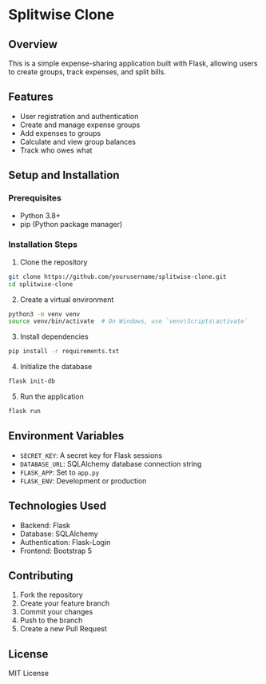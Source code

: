 # Splitwise Clone

## Overview
This is a simple expense-sharing application built with Flask, allowing users to create groups, track expenses, and split bills.

## Features
- User registration and authentication
- Create and manage expense groups
- Add expenses to groups
- Calculate and view group balances
- Track who owes what

## Setup and Installation

### Prerequisites
- Python 3.8+
- pip (Python package manager)

### Installation Steps
1. Clone the repository
```bash
git clone https://github.com/yourusername/splitwise-clone.git
cd splitwise-clone
```

2. Create a virtual environment
```bash
python3 -m venv venv
source venv/bin/activate  # On Windows, use `venv\Scripts\activate`
```

3. Install dependencies
```bash
pip install -r requirements.txt
```

4. Initialize the database
```bash
flask init-db
```

5. Run the application
```bash
flask run
```

## Environment Variables
- `SECRET_KEY`: A secret key for Flask sessions
- `DATABASE_URL`: SQLAlchemy database connection string
- `FLASK_APP`: Set to `app.py`
- `FLASK_ENV`: Development or production

## Technologies Used
- Backend: Flask
- Database: SQLAlchemy
- Authentication: Flask-Login
- Frontend: Bootstrap 5

## Contributing
1. Fork the repository
2. Create your feature branch
3. Commit your changes
4. Push to the branch
5. Create a new Pull Request

## License
MIT License
